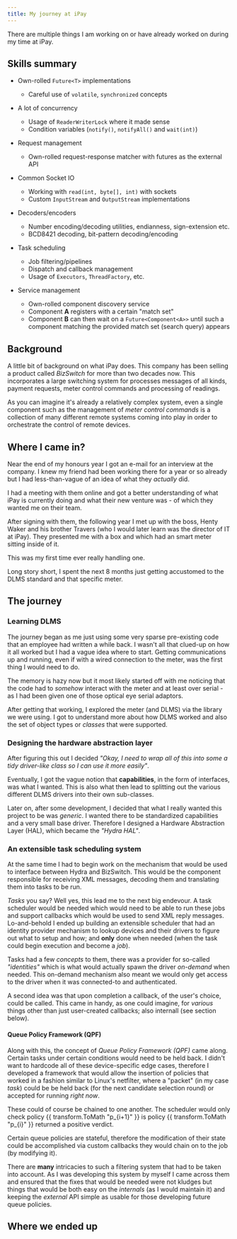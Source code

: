 ```yaml
---
title: My journey at iPay
---
```


There are multiple things I am working on or have already worked
on during my time at iPay.

## Skills summary

* Own-rolled `Future<T>` implementations
	* Careful use of `volatile`, `synchronized` concepts
* A lot of concurrency
	* Usage of `ReaderWriterLock` where it made sense
	* Condition variables (`notify()`, `notifyAll()` and `wait(int)`)
* Request management
	* Own-rolled request-response matcher with futures as the external API

* Common Socket IO
	* Working with `read(int, byte[], int)` with sockets
	* Custom `InputStream` and `OutputStream` implementations
* Decoders/encoders
	* Number encoding/decoding utilities, endianness, sign-extension etc.
	* BCD8421 decoding, bit-pattern decoding/encoding

* Task scheduling
	* Job filtering/pipelines
	* Dispatch and callback management
	* Usage of `Executors`, `ThreadFactory`, etc.

* Service management
	* Own-rolled component discovery service
	* Component **A** registers with a certain "match set"
	* Component **B** can then wait on a `Future<Component<A>>` until
		such a component matching the provided match set (search query)
		appears

## Background

A little bit of background on what iPay does. This company has
been selling a product called _BizSwitch_ for more than two
decades now. This incorporates a large switching system for
processes messages of all kinds, payment requests, meter
control commands and processing of readings.

As you can imagine it's already a relatively complex system,
even a single component such as the management of _meter
control commands_ is a collection of many different remote
systems coming into play in order to orchestrate the
control of remote devices.

## Where I came in?

Near the end of my honours year I got an e-mail for an interview
at the company. I knew my friend had been working there for
a year or so already but I had less-than-vague of an idea
of what they _actually_ did.

I had a meeting with them online and got a better understanding
of what iPay is currently doing and what their new venture
was - of which they wanted me on their team.

After signing with them, the following year I met up with the boss,
Henty Waker and his brother Travers (who I would later learn was
the director of IT at iPay). They presented me with a box and
which had an smart meter sitting inside of it.

This was my first time ever really handling one.

Long story short, I spent the next 8 months just getting 
accustomed to the DLMS standard and that specific meter.

## The journey

### Learning DLMS

The journey began as me just using some very sparse pre-existing
code that an employee had written a while back. I wasn't all
that clued-up on how it all worked but I had a vague idea where
to start. Getting communications up and running, even if with
a wired connection to the meter, was the first thing I would
need to do.

The memory is hazy now but it most likely started off with me
noticing that the code had to _somehow_ interact with the
meter and at least over serial - as I had been given one of
those optical eye serial adaptors.

After getting that working, I explored the meter (and DLMS)
via the library we were using. I got to understand more about
how DLMS worked and also the set of object types or _classes_
that were supported. 

### Designing the hardware abstraction layer

After figuring this out I decided _"Okay, I need to wrap all
of this into some a tidy driver-like class so I can use it
more easily"_.

Eventually, I got the vague notion that **capabilities**,
in the form of interfaces, was what I wanted. This is also
what then lead to splitting out the various different DLMS
drivers into their own sub-classes.

Later on, after some development, I decided that what I
really wanted this project to be was _generic_. I wanted
there to be standardized capabilities and a very small
base driver. Therefore I designed a Hardware Abstraction
Layer (HAL), which became the _"Hydra HAL"_.

### An extensible task scheduling system

At the same time I had to begin work on the mechanism
that would be used to interface between Hydra and BizSwitch.
This would be the component responsible for receiving
XML messages, decoding them and translating them into
tasks to be run.

_Tasks_ you say? Well yes, this lead me to the next
big endevour. A task scheduler would be needed which
would need to be able to run these jobs and support
callbacks which would be used to send XML reply 
messages. Lo-and-behold I ended up building an
extensible scheduler that had an identity provider
mechanism to lookup devices and their drivers
to figure out what to setup and how; and **only**
done when needed (when the task could begin
execution and become a _job_).

Tasks had a few _concepts_ to them, there was
a provider for so-called _"identities"_ which
is what would actually spawn the driver _on-demand_
when needed. This on-demand mechanism also
meant we would only get access to the driver
when it was connected-to and authenticated.

A second idea was that upon completion a callback,
of the user's choice, could be called. This
came in handy, as one could imagine, for
_various_ things other than just user-created
callbacks; also internall (see section below).

#### Queue Policy Framework (QPF)

Along with this, the concept of _Queue Policy Framework (QPF)_
came along. Certain tasks under certain conditions
would need to be held back. I didn't want to
hardcode all of these device-specific edge cases,
therefore I developed a framework that would
allow the insertion of policies that worked
in a fashion similar to Linux's netfilter,
where a "packet" (in my case _task_) could
be be held back (for the next candidate
selection round) or accepted for running
_right now_.

These could of course be chained to one
another. The scheduler would only check
policy {{ transform.ToMath "p_{i+1}" }} is policy {{ transform.ToMath "p_{i}" }} returned
a positive verdict.

Certain queue policies are stateful, therefore
the modification of their state could
be accomplished via custom callbacks
they would chain on to the job (by
modifying it).

There are **many** intricacies to such
a filtering system that had to be taken
into account. As I was developing this
system by myself I came across them and
ensured that the fixes that would be
needed were not kludges but things that
would be both easy on the _internals_
(as I would maintain it) and keeping
the _external_ API simple as usable
for those developing future queue policies.

## Where we ended up

